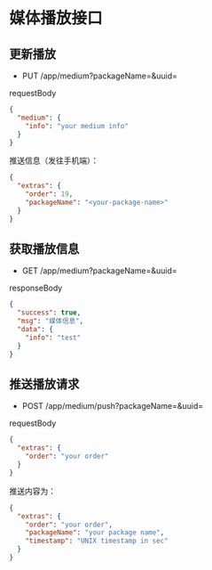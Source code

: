 # 媒体播放接口

## 更新播放

* PUT /app/medium?packageName=<your-package-name>&uuid=<your-device-uuid>

requestBody
```json
{
  "medium": {
    "info": "your medium info"
  }
}
```

推送信息（发往手机端）：
```json
{
  "extras": {
    "order": 19,
    "packageName": "<your-package-name>"
  }
}
```

## 获取播放信息

* GET /app/medium?packageName=<your-package-name>&uuid=<your-device-uuid>

responseBody
```json
{
  "success": true,
  "msg": "媒体信息",
  "data": {
    "info": "test"
  }
}
```

## 推送播放请求

* POST /app/medium/push?packageName=<your-package-name>&uuid=<your-device-uuid>

requestBody
```json
{
  "extras": {
    "order": "your order"
  }
}
```

推送内容为：
```json
{
  "extras": {
    "order": "your order",
    "packageName": "your package name",
    "timestamp": "UNIX timestamp in sec"
  }
}
